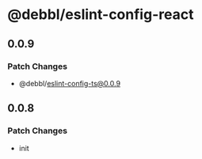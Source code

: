 # @debbl/eslint-config-react

## 0.0.9

### Patch Changes

- @debbl/eslint-config-ts@0.0.9

## 0.0.8

### Patch Changes

- init
